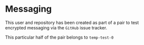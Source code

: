 Messaging
=========

This user and repository has been created as part of a pair to test encrypted
messaging via the `GitHub` issue tracker.

This particular half of the pair belongs to `temp-test-0`
